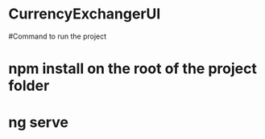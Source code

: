 # CurrencyExchangerUI

#Command to run the project

# npm install on the root of the project folder
# ng serve
